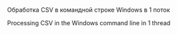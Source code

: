 Обработка CSV в командной строке Windows в 1 поток

Processing CSV in the Windows command line in 1 thread